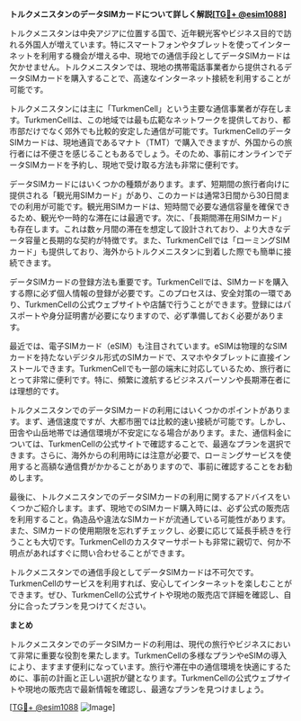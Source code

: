 **トルクメニスタンのデータSIMカードについて詳しく解説[[TG💪+ @esim1088](https://t.me/s/esim1088)]**

トルクメニスタンは中央アジアに位置する国で、近年観光客やビジネス目的で訪れる外国人が増えています。特にスマートフォンやタブレットを使ってインターネットを利用する機会が増える中、現地での通信手段としてデータSIMカードは欠かせません。トルクメニスタンでは、現地の携帯電話事業者から提供されるデータSIMカードを購入することで、高速なインターネット接続を利用することが可能です。

トルクメニスタンには主に「TurkmenCell」という主要な通信事業者が存在します。TurkmenCellは、この地域では最も広範なネットワークを提供しており、都市部だけでなく郊外でも比較的安定した通信が可能です。TurkmenCellのデータSIMカードは、現地通貨であるマナト（TMT）で購入できますが、外国からの旅行者には不便さを感じることもあるでしょう。そのため、事前にオンラインでデータSIMカードを予約し、現地で受け取る方法も非常に便利です。

データSIMカードにはいくつかの種類があります。まず、短期間の旅行者向けに提供される「観光用SIMカード」があり、このカードは通常3日間から30日間までの利用が可能です。観光用SIMカードは、短時間で必要な通信容量を確保できるため、観光や一時的な滞在には最適です。次に、「長期間滞在用SIMカード」も存在します。これは数ヶ月間の滞在を想定して設計されており、より大きなデータ容量と長期的な契約が特徴です。また、TurkmenCellでは「ローミングSIMカード」も提供しており、海外からトルクメニスタンに到着した際でも簡単に接続できます。

データSIMカードの登録方法も重要です。TurkmenCellでは、SIMカードを購入する際に必ず個人情報の登録が必要です。このプロセスは、安全対策の一環であり、TurkmenCellの公式ウェブサイトや店舗で行うことができます。登録にはパスポートや身分証明書が必要になりますので、必ず準備しておく必要があります。

最近では、電子SIMカード（eSIM）も注目されています。eSIMは物理的なSIMカードを持たないデジタル形式のSIMカードで、スマホやタブレットに直接インストールできます。TurkmenCellでも一部の端末に対応しているため、旅行者にとって非常に便利です。特に、頻繁に渡航するビジネスパーソンや長期滞在者には理想的です。

トルクメニスタンでのデータSIMカードの利用にはいくつかのポイントがあります。まず、通信速度ですが、大都市圏では比較的速い接続が可能です。しかし、田舎や山岳地帯では通信環境が不安定になる場合があります。また、通信料金については、TurkmenCellの公式サイトで確認することで、最適なプランを選択できます。さらに、海外からの利用時には注意が必要で、ローミングサービスを使用すると高額な通信費がかかることがありますので、事前に確認することをお勧めします。

最後に、トルクメニスタンでのデータSIMカードの利用に関するアドバイスをいくつかご紹介します。まず、現地でのSIMカード購入時には、必ず公式の販売店を利用すること。偽造品や違法なSIMカードが流通している可能性があります。また、SIMカードの使用期限を忘れずチェックし、必要に応じて延長手続きを行うことも大切です。TurkmenCellのカスタマーサポートも非常に親切で、何か不明点があればすぐに問い合わせることができます。

トルクメニスタンでの通信手段としてデータSIMカードは不可欠です。TurkmenCellのサービスを利用すれば、安心してインターネットを楽しむことができます。ぜひ、TurkmenCellの公式サイトや現地の販売店で詳細を確認し、自分に合ったプランを見つけてください。

**まとめ**

トルクメニスタンでのデータSIMカードの利用は、現代の旅行やビジネスにおいて非常に重要な役割を果たします。TurkmenCellの多様なプランやeSIMの導入により、ますます便利になっています。旅行や滞在中の通信環境を快適にするために、事前の計画と正しい選択が鍵となります。TurkmenCellの公式ウェブサイトや現地の販売店で最新情報を確認し、最適なプランを見つけましょう。

[[TG💪+ @esim1088](https://t.me/s/esim1088) ![Image](https://i.postimg.cc/Y0z9fWf4/image.png)]